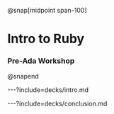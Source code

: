 @snap[midpoint span-100]
# Intro to Ruby

### Pre-Ada Workshop
@snapend

---?include=decks/intro.md

---?include=decks/conclusion.md
